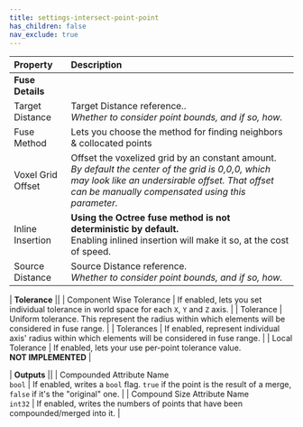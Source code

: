 ```yaml
---
title: settings-intersect-point-point
has_children: false
nav_exclude: true
---
```


| Property       | Description          |
|:-------------|:------------------|
| **Fuse Details** ||
| Target Distance           | Target Distance reference..<br>*Whether to consider point bounds, and if so, how.* |
| Fuse Method               | Lets you choose the method for finding neighbors & collocated points |
| Voxel Grid Offset         | Offset the voxelized grid by an constant amount.<br>*By default the center of the grid is 0,0,0, which may look like an undersirable offset. That offset can be manually compensated using this parameter.* |
| Inline Insertion          | **Using the Octree fuse method is not deterministic by default.**<br>Enabling inlined insertion will make it so, at the cost of speed. |
| Source Distance           | Source Distance reference.<br>*Whether to consider point bounds, and if so, how.*  |

| **Tolerance** ||
| Component Wise Tolerance  | If enabled, lets you set individual tolerance in world space for each `X`, `Y` and `Z` axis.  |
| Tolerance                 | Uniform tolerance. This represent the radius within which elements will be considered in fuse range.  |
| Tolerances                | If enabled, represent individual axis' radius within which elements will be considered in fuse range.  |
| Local Tolerance           | If enabled, lets your use per-point tolerance value.<br>**NOT IMPLEMENTED**  |

| **Outputs** ||
| Compounded Attribute Name<br>`bool`        | If enabled, writes a `bool` flag. `true` if the point is the result of a merge, `false` if it's the "original" one. |
| Compound Size Attribute Name<br>`int32`    | If enabled, writes the numbers of points that have been compounded/merged into it. |
